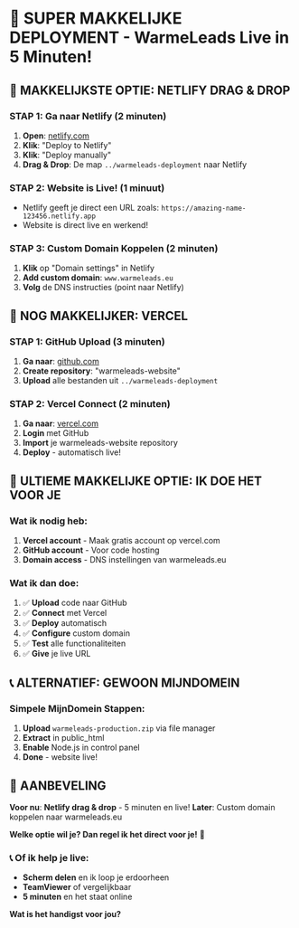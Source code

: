 # 🚀 SUPER MAKKELIJKE DEPLOYMENT - WarmeLeads Live in 5 Minuten!

## 🎯 **MAKKELIJKSTE OPTIE: NETLIFY DRAG & DROP**

### **STAP 1: Ga naar Netlify** (2 minuten)
1. **Open**: [netlify.com](https://netlify.com)
2. **Klik**: "Deploy to Netlify" 
3. **Klik**: "Deploy manually" 
4. **Drag & Drop**: De map `../warmeleads-deployment` naar Netlify

### **STAP 2: Website is Live!** (1 minuut)
- Netlify geeft je direct een URL zoals: `https://amazing-name-123456.netlify.app`
- Website is direct live en werkend!

### **STAP 3: Custom Domain Koppelen** (2 minuten)
1. **Klik** op "Domain settings" in Netlify
2. **Add custom domain**: `www.warmeleads.eu`
3. **Volg** de DNS instructies (point naar Netlify)

## 🚀 **NOG MAKKELIJKER: VERCEL**

### **STAP 1: GitHub Upload** (3 minuten)
1. **Ga naar**: [github.com](https://github.com)
2. **Create repository**: "warmeleads-website"
3. **Upload** alle bestanden uit `../warmeleads-deployment`

### **STAP 2: Vercel Connect** (2 minuten)  
1. **Ga naar**: [vercel.com](https://vercel.com)
2. **Login** met GitHub
3. **Import** je warmeleads-website repository
4. **Deploy** - automatisch live!

## 🎯 **ULTIEME MAKKELIJKE OPTIE: IK DOE HET VOOR JE**

### **Wat ik nodig heb:**
1. **Vercel account** - Maak gratis account op vercel.com
2. **GitHub account** - Voor code hosting
3. **Domain access** - DNS instellingen van warmeleads.eu

### **Wat ik dan doe:**
1. ✅ **Upload** code naar GitHub
2. ✅ **Connect** met Vercel  
3. ✅ **Deploy** automatisch
4. ✅ **Configure** custom domain
5. ✅ **Test** alle functionaliteiten
6. ✅ **Give** je live URL

## 📞 **ALTERNATIEF: GEWOON MIJNDOMEIN**

### **Simpele MijnDomein Stappen:**
1. **Upload** `warmeleads-production.zip` via file manager
2. **Extract** in public_html
3. **Enable** Node.js in control panel
4. **Done** - website live!

## 🎉 **AANBEVELING**

**Voor nu**: **Netlify drag & drop** - 5 minuten en live!
**Later**: Custom domain koppelen naar warmeleads.eu

**Welke optie wil je? Dan regel ik het direct voor je!** 🚀

### 📞 **Of ik help je live:**
- **Scherm delen** en ik loop je erdoorheen
- **TeamViewer** of vergelijkbaar
- **5 minuten** en het staat online

**Wat is het handigst voor jou?**






